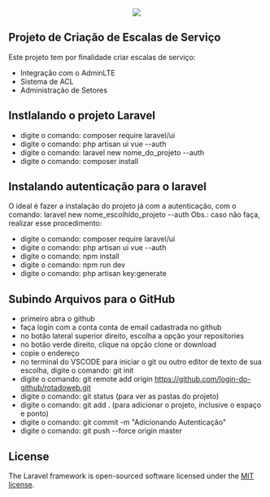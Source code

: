 <p align="center"><img src="https://camo.githubusercontent.com/27d69461ad4caeb670264814c1fb624faadc9dca/68747470733a2f2f61646d696e6c74652e696f2f41646d696e4c5445332e706e67"></p>


## Projeto de Criação de Escalas de Serviço

Este projeto tem por finalidade criar escalas de serviço:

- Integração com o AdminLTE
- Sistema de ACL
- Administração de Setores
    
## Instlalando o projeto Laravel
* digite o comando: composer require laravel/ui
* digite o comando: php artisan ui vue --auth
* digite o comando: laravel new nome_do_projeto --auth
* digite o comando: composer install

## Instalando autenticação para o laravel
O ideal é fazer a instalação do projeto já com a autenticação, 
com o comando:  laravel new nome_escolhido_projeto --auth
Obs.: caso não faça, realizar esse procedimento:
* digite o comando: composer require laravel/ui
* digite o comando: php artisan ui vue --auth
* digite o comando: npm install
* digite o comando: npm run dev
* digite o comando: php artisan key:generate

## Subindo Arquivos para o GitHub
* primeiro abra o github
* faça login com a conta conta de email cadastrada no github
* no botão lateral superior direito, escolha a opção your repositories
* no botão verde direito, clique na opção clone or download
* copie o endereço
* no terminal do VSCODE  para iniciar o git ou outro editor de texto de sua escolha, digite o comando: git init 
* digite o comando: git remote add origin https://github.com/login-do-github/rotadoweb.git
* digite o comando: git status (para ver as pastas do projeto)
* digite o comando: git add . (para adicionar o projeto, inclusive o espaço e ponto)
* digite o comando: git commit -m "Adicionando Autenticação"
* digite o comando: git push --force origin master


## License

The Laravel framework is open-sourced software licensed under the [MIT license](https://opensource.org/licenses/MIT).
